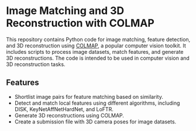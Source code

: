 # Image Matching and 3D Reconstruction with COLMAP

This repository contains Python code for image matching, feature detection, and 3D reconstruction using [COLMAP](https://colmap.github.io/), a popular computer vision toolkit. It includes scripts to process image datasets, match features, and generate 3D reconstructions. The code is intended to be used in computer vision and 3D reconstruction tasks.

## Features

- Shortlist image pairs for feature matching based on similarity.
- Detect and match local features using different algorithms, including DISK, KeyNetAffNetHardNet, and LoFTR.
- Generate 3D reconstructions using COLMAP.
- Create a submission file with 3D camera poses for image datasets.



